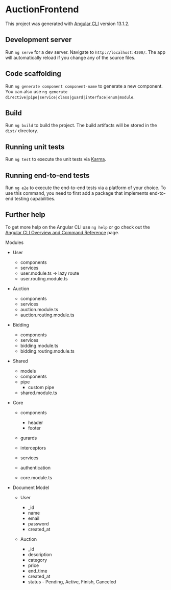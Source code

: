 # AuctionFrontend

This project was generated with [Angular CLI](https://github.com/angular/angular-cli) version 13.1.2.

## Development server

Run `ng serve` for a dev server. Navigate to `http://localhost:4200/`. The app will automatically reload if you change any of the source files.

## Code scaffolding

Run `ng generate component component-name` to generate a new component. You can also use `ng generate directive|pipe|service|class|guard|interface|enum|module`.

## Build

Run `ng build` to build the project. The build artifacts will be stored in the `dist/` directory.

## Running unit tests

Run `ng test` to execute the unit tests via [Karma](https://karma-runner.github.io).

## Running end-to-end tests

Run `ng e2e` to execute the end-to-end tests via a platform of your choice. To use this command, you need to first add a package that implements end-to-end testing capabilities.

## Further help

To get more help on the Angular CLI use `ng help` or go check out the [Angular CLI Overview and Command Reference](https://angular.io/cli) page.


Modules 
- User
    - components
    - services
    - user.module.ts => lazy route
    - user.routing.module.ts
- Auction
    - components
    - services
    - auction.module.ts
    - auction.routing.module.ts
- Bidding
    - components
    - services
    - bidding.module.ts
    - bidding.routing.module.ts
- Shared 
    - models
    - components
    - pipe 
        - custom pipe
    - shared.module.ts
    
- Core 
    - components
        - header 
        - footer
    - gurards
    - interceptors
    - services
    - authentication

    - core.module.ts

- Document Model
    - User
        - _id
        - name
        - email
        - password
        - created_at
    
    - Auction
        - _id
        - description
        - category
        - price
        - end_time
        - created_at
        - status - Pending, Active, Finish, Canceled
        

